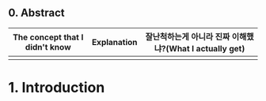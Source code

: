 ## 0. Abstract




| The concept that I didn't know | Explanation | 잘난척하는게 아니라 진짜 이해했냐?(What I actually get) |
| ------------------------------ | ----------- | ---------------------------------------- |
|                                |             |                                          |


# 1. Introduction